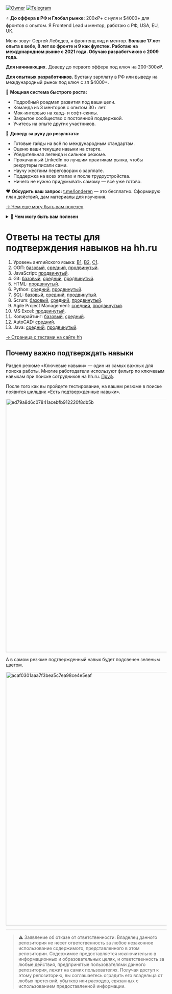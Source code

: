 [![Owner](https://img.shields.io/badge/owner-londeren-green)](https://github.com/londeren)
[![Telegram](https://badgen.net/badge/icon/telegram/cyan?icon=telegram&label)](https://t.me/just_solve_it)


⭐️ **До оффера в РФ и Глобал рынке:** 200к₽+ с нуля и $4000+ для фронтов с опытом. Я Frontend Lead и ментор, работаю с РФ, USA, EU, UK.

Меня зовут Сергей Лебедев, я фронтенд лид и ментор. 
**Больше 17 лет опыта в вебе, 8 лет во фронте и 9 как фулстек. Работаю на международном рынке с 2021 года. Обучаю разработчиков с 2009 года.**

**Для начинающих.** Доведу до первого оффера под ключ на 200-300к₽.

**Для опытных разработчиков.** Бустану зарплату в РФ или выведу на международный рынок под ключ с зп $4000+.


💪 **Мощная система быстрого роста:**

* Подробный роадмап развития под ваши цели.
* Команда из 3 менторов с опытом 30+ лет.
* Мок-интервью на хард- и софт-скилы.
* Закрытое сообщество с постоянной поддержкой.
* Учитесь на опыте других участников.


🎯 **Доведу за руку до результата:**

* Готовые гайды на всё по международным стандартам.
* Оценю ваши текущие навыки на старте.
* Убедительная легенда и сильное резюме.
* Прокачанный LinkedIn по лучшим практикам рынка, чтобы рекрутеры писали сами.
* Научу жестким переговорам о зарплате.
* Поддержка на всех этапах и после трудоустройства.
* Ничего не нужно придумывать самому — всё уже готово.


❤️ **Обсудить ваш запрос:** [t.me/londeren](https://t.me/londeren) — это бесплатно. Сформирую план действий, дам материалы для изучения.



[→ Чем еще могу быть вам полезен](https://teletype.in/@just_solve_it/about)

<details>
  <summary><strong>📌 Чем могу быть вам полезен</strong></summary>

<h4>1️⃣ Сильное резюме и сопроводительное — вас станут чаще звать на собесы</h4>

<p>Оценю ваш опыт и достижения, помогу структурировать и оформить резюме, оптимизировать его под конкретные вакансии. Помогу написать сопроводительные письма, чтобы привлечь внимание работодателей.</p>

<a href="https://teletype.in/@just_solve_it/strong-resume" target="_blank">Подробнее →</a>

<h4>2️⃣ Поиск лучшей работы, повышение грейда: Junior → Middle → Senior — больше денег и плюшек</h4>

<p>Почти наверняка вы уже можете получать больше денег с вашими текущими знаниями и опытом. Оценим вашу текущую ситуацию и опыт и разработаю для перехода на следующий уровень. Дам советы по поиску работы, улучшению резюме и сопроводительных писем, поддержу в переговорах о повышении.</p>

<a href="https://teletype.in/@just_solve_it/level-up" target="_blank">Подробнее →</a>


<h4>3️⃣ Успешные переговоры о зарплате — увеличу сумму или верну все деньги</h4>

<p>Разработаем стратегию переговоров, проведем ролевые игры для практики. Поддержу на всех этапах переговоров.</p>

<p><i>Если у меня не получится вам помочь — верну 100% предоплаты.</i></p>

<a href="https://teletype.in/@just_solve_it/negotiation" target="_blank">Подробнее →</a>

<h4>4️⃣ Собеседования и мок-интервью</h4>

<p>Подготовлю вас к техническим и поведенческим вопросам: будут только реальные вопросы с реальных собесов, попрактикуем live coding, дам советы по поведенческим вопросам. Проведу пробные интервью с детальным разбором и обратной связью, помогу улучшить ваши ответы.</p>

<p><i>Я регулярно прохожу собесы, в основном на западном рынке, чтобы всегда быть в курсе актуальных требований и предложений на рынке.</i></p>

<a href="https://teletype.in/@just_solve_it/interview" target="_blank">Подробнее →</a>

</details>


# Ответы на тесты для подтверждения навыков на hh.ru

1. Уровень английского языка: [B1](english/b1.md), [B2](english/b2.md), [C1](english/c1.md).
2. ООП: [базовый](oop/basic.md), [средний](oop/intermediate.md), [продвинутый](oop/advanced.md).
3. JavaScript: [продвинутый](javascript/advanced.md).
4. Git: [базовый](git/basic.md), [средний](git/intermediate.md), [продвинутый](git/advanced.md).
5. HTML: [продвинутый](html/advanced.md).
6. Python: [средний](python/intermediate.md), [продвинутый](python/advanced.md).
7. SQL: [базовый](sql/basic.md), [средний](sql/intermediate.md), [продвинутый](sql/advanced.md).
8. Scrum: [базовый](scrum/basic.md), [средний](scrum/intermediate.md), [продвинутый](scrum/advanced.md).
9. Agile Project Management: [средний](agile-project-management/intermediate.md), [продвинутый](agile-project-management/advanced.md).
10. MS Excel: [продвинутый](ms-excel/advanced.md).
11. Копирайтинг: [базовый](copywriting/basic.md), [средний](copywriting/intermediate.md).
12. AutoCAD: [средний](autocad/intermediate.md).
13. Java: [средний](java/intermediate.md), [продвинутый](java/advanced.md).

[→ Страница с тестами на сайте hh](https://hh.ru/applicant/skill_verifications/methods)

## Почему важно подтверждать навыки

Раздел резюме «Ключевые навыки» — один из самых важных для поиска работы. Многие работодатели используют фильтр по ключевым навыкам при поиске сотрудников на hh.ru. [Пруф](https://feedback.hh.ru/knowledge-base/article/7110).

После того как вы пройдете тестирование, на вашем резюме в поиске появится шильдик «Есть подтвержденные навыки».

<img width="794" alt="ed79a8d6c07841acebfb912220f8db5b" src="https://github.com/user-attachments/assets/5c817e99-4049-4fe5-9d7b-f17ffcd42a98">

А в самом резюме подтвержденный навык будет подсвечен зеленым цветом.

<img width="794" alt="acaf0301aaa7f3bea5c7ea98ce4e5eaf" src="https://github.com/user-attachments/assets/2c7db6e4-975c-45f0-85d1-2e394d46cf4b">

---

> ⚠️ Заявление об отказе от ответственности: Владелец данного репозитория не несет ответственность за любое незаконное использование содержимого, представленного в этом репозитории. Содержимое предоставляется исключительно в информационных и образовательных целях, и ответственность за любые действия, предпринятые пользователями данного репозитория, лежит на самих пользователях. Получая доступ к этому репозиторию, вы соглашаетесь оградить его владельца от любых претензий, убытков или расходов, связанных с использованием предоставленной информации.
